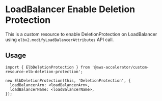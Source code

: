 # LoadBalancer Enable Deletion Protection

This is a custom resource to enable DeletionProtection on LoadBalancer using `elbv2.modifyLoadBalancerAttributes` API call.

## Usage

    import { ElbDeletionProtection } from '@aws-accelerator/custom-resource-elb-deletion-protection';

    new ElbDeletionProtection(this, 'DeletionProtection', {
      loadBalancerArn: <loadBalancerArn>,
      loadBalancerName: <loadBalancerName>,
    });